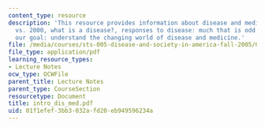 ```yaml
---
content_type: resource
description: 'This resource provides information about disease and medicine in 1900
  vs. 2000, what is a disease?, responses to disease: much that is odd and unexpected,
  our goal: understand the changing world of disease and medicine.'
file: /media/courses/sts-005-disease-and-society-in-america-fall-2005/01f1efef3bb3032afd20eb949596234a_intro_dis_med.pdf
file_type: application/pdf
learning_resource_types:
- Lecture Notes
ocw_type: OCWFile
parent_title: Lecture Notes
parent_type: CourseSection
resourcetype: Document
title: intro_dis_med.pdf
uid: 01f1efef-3bb3-032a-fd20-eb949596234a
---
```

